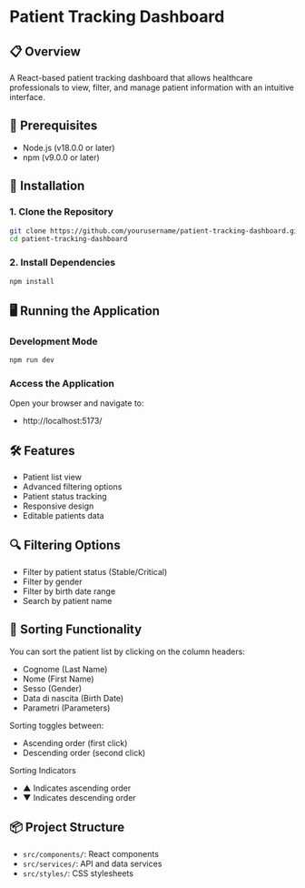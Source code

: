 # Patient Tracking Dashboard

## 📋 Overview
A React-based patient tracking dashboard that allows healthcare professionals to view, filter, and manage patient information with an intuitive interface.

## 🚀 Prerequisites
- Node.js (v18.0.0 or later)
- npm (v9.0.0 or later)

## 🔧 Installation

### 1. Clone the Repository
```bash
git clone https://github.com/yourusername/patient-tracking-dashboard.git
cd patient-tracking-dashboard
```

### 2. Install Dependencies
```bash
npm install
```

## 🖥️ Running the Application

### Development Mode
```bash
npm run dev
```

### Access the Application
Open your browser and navigate to:
- http://localhost:5173/

## 🛠️ Features
- Patient list view
- Advanced filtering options
- Patient status tracking
- Responsive design
- Editable patients data

## 🔍 Filtering Options
- Filter by patient status (Stable/Critical)
- Filter by gender
- Filter by birth date range
- Search by patient name

## 🔢 Sorting Functionality
You can sort the patient list by clicking on the column headers:

- Cognome (Last Name)
- Nome (First Name)
- Sesso (Gender)
- Data di nascita (Birth Date)
- Parametri (Parameters)

Sorting toggles between:

- Ascending order (first click)
- Descending order (second click)

Sorting Indicators

- ▲ Indicates ascending order
- ▼ Indicates descending order

## 📦 Project Structure
- `src/components/`: React components
- `src/services/`: API and data services
- `src/styles/`: CSS stylesheets
